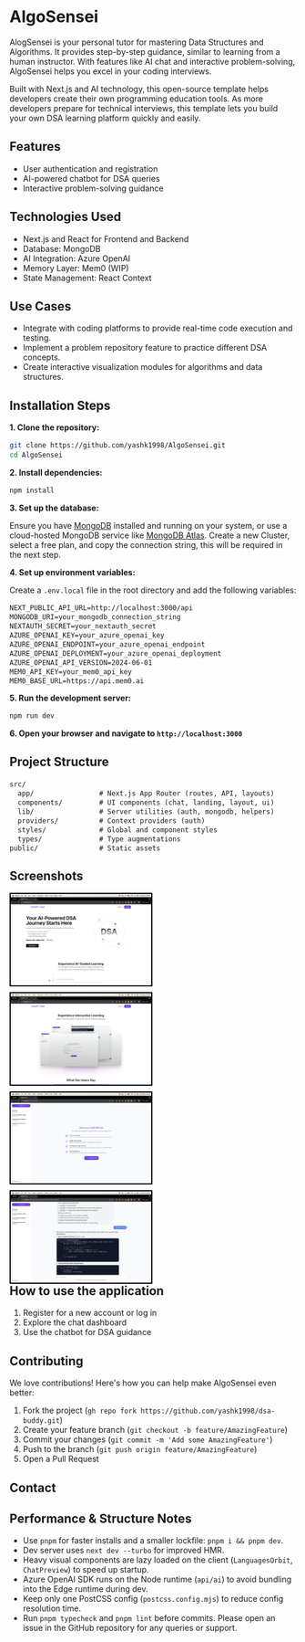 # **AlgoSensei**

AlogSensei is your personal tutor for mastering Data Structures and Algorithms. It provides step-by-step guidance, similar to learning from a human instructor. With features like AI chat and interactive problem-solving, AlgoSensei helps you excel in your coding interviews.

Built with Next.js and AI technology, this open-source template helps developers create their own programming education tools. As more developers prepare for technical interviews, this template lets you build your own DSA learning platform quickly and easily.

## Features

- User authentication and registration
- AI-powered chatbot for DSA queries
- Interactive problem-solving guidance

## Technologies Used

- Next.js and React for Frontend and Backend
- Database: MongoDB
- AI Integration: Azure OpenAI
- Memory Layer: Mem0 (WIP)
- State Management: React Context

## Use Cases
- Integrate with coding platforms to provide real-time code execution and testing.
- Implement a problem repository feature to practice different DSA concepts.
- Create interactive visualization modules for algorithms and data structures.

## Installation Steps

**1. Clone the repository:**

```bash
git clone https://github.com/yashk1998/AlgoSensei.git
cd AlgoSensei
```

**2. Install dependencies:**

```bash
npm install
```

**3. Set up the database:**

Ensure you have [MongoDB](https://www.mongodb.com/) installed and running on your system, or use a cloud-hosted MongoDB service like [MongoDB Atlas](https://www.mongodb.com/products/platform/atlas-database). Create a new Cluster, select a free plan, and copy the connection string, this will be required in the next step.

**4. Set up environment variables:**

Create a `.env.local` file in the root directory and add the following variables:

```
NEXT_PUBLIC_API_URL=http://localhost:3000/api
MONGODB_URI=your_mongodb_connection_string
NEXTAUTH_SECRET=your_nextauth_secret
AZURE_OPENAI_KEY=your_azure_openai_key
AZURE_OPENAI_ENDPOINT=your_azure_openai_endpoint
AZURE_OPENAI_DEPLOYMENT=your_azure_openai_deployment
AZURE_OPENAI_API_VERSION=2024-06-01
MEM0_API_KEY=your_mem0_api_key
MEM0_BASE_URL=https://api.mem0.ai
```

**5. Run the development server:**

```bash
npm run dev
```

**6. Open your browser and navigate to `http://localhost:3000`**

## Project Structure

```
src/
  app/                # Next.js App Router (routes, API, layouts)
  components/         # UI components (chat, landing, layout, ui)
  lib/                # Server utilities (auth, mongodb, helpers)
  providers/          # Context providers (auth)
  styles/             # Global and component styles
  types/              # Type augmentations
public/               # Static assets
```

## Screenshots

<div style="float:left; display: flex; flex-wrap: wrap; gap: 10px;">
  <img src="public/screenshots/dsa-gpt-tutor-landing-page.png" alt="AlgoSensei Landing Page" style="width: 49%; border: 2px solid black;" />
  <img src="public/screenshots/dsa-gpt-tutor-chat-preview.png" alt="AlgoSensei Chat Preview" style="width: 49%; border: 2px solid black;" />
  <img src="public/screenshots/dsa-gpt-tutor-new-chat.png" alt="AlgoSensei New Chat" style="width: 49%; border: 2px solid black;" />
  <img src="public/screenshots/dsa-gpt-tutor-chat-sample.png" alt="AlgoSensei Chat Sample" style="width: 49%; border: 2px solid black;" />
</div>

## How to use the application

1. Register for a new account or log in
2. Explore the chat dashboard
3. Use the chatbot for DSA guidance

## Contributing

We love contributions! Here's how you can help make AlgoSensei even better:

1. Fork the project (`gh repo fork https://github.com/yashk1998/dsa-buddy.git`)
2. Create your feature branch (`git checkout -b feature/AmazingFeature`)
3. Commit your changes (`git commit -m 'Add some AmazingFeature'`)
4. Push to the branch (`git push origin feature/AmazingFeature`)
5. Open a Pull Request

## Contact
## Performance & Structure Notes

- Use `pnpm` for faster installs and a smaller lockfile: `pnpm i && pnpm dev`.
- Dev server uses `next dev --turbo` for improved HMR.
- Heavy visual components are lazy loaded on the client (`LanguagesOrbit`, `ChatPreview`) to speed up startup.
- Azure OpenAI SDK runs on the Node runtime (`api/ai`) to avoid bundling into the Edge runtime during dev.
- Keep only one PostCSS config (`postcss.config.mjs`) to reduce config resolution time.
- Run `pnpm typecheck` and `pnpm lint` before commits.
Please open an issue in the GitHub repository for any queries or support.
